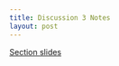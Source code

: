 ```yaml
---
title: Discussion 3 Notes
layout: post
---
```


[Section slides](https://docs.google.com/presentation/d/1-t5W9XuzWhhWIu6RnzRv5LGWAhJCvn1-6p_5X8e0Ddk/edit?usp=sharing)
